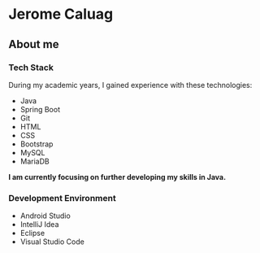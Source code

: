 # Jerome Caluag

## About me

### Tech Stack
During my academic years, I gained experience with these technologies:

* Java
* Spring Boot
* Git
* HTML
* CSS
* Bootstrap
* MySQL
* MariaDB

**I am currently focusing on further developing my skills in Java.**

### Development Environment
* Android Studio
* IntelliJ Idea
* Eclipse
* Visual Studio Code
